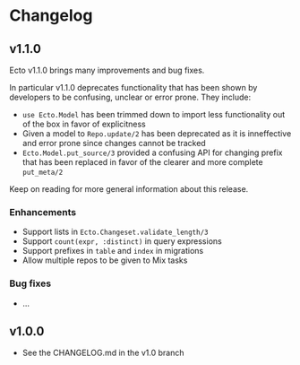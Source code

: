 # Changelog

## v1.1.0

Ecto v1.1.0 brings many improvements and bug fixes.

In particular v1.1.0 deprecates functionality that has been shown by developers to be confusing, unclear or error prone. They include:

* `use Ecto.Model` has been trimmed down to import less functionality out of the box in favor of explicitness
* Given a model to `Repo.update/2` has been deprecated as it is inneffective and error prone since changes cannot be tracked
* `Ecto.Model.put_source/3` provided a confusing API for changing prefix that has been replaced in favor of the clearer and more complete `put_meta/2`

Keep on reading for more general information about this release.

### Enhancements

* Support lists in `Ecto.Changeset.validate_length/3`
* Support `count(expr, :distinct)` in query expressions
* Support prefixes in `table` and `index` in migrations
* Allow multiple repos to be given to Mix tasks

### Bug fixes

* ...

## v1.0.0

* See the CHANGELOG.md in the v1.0 branch
